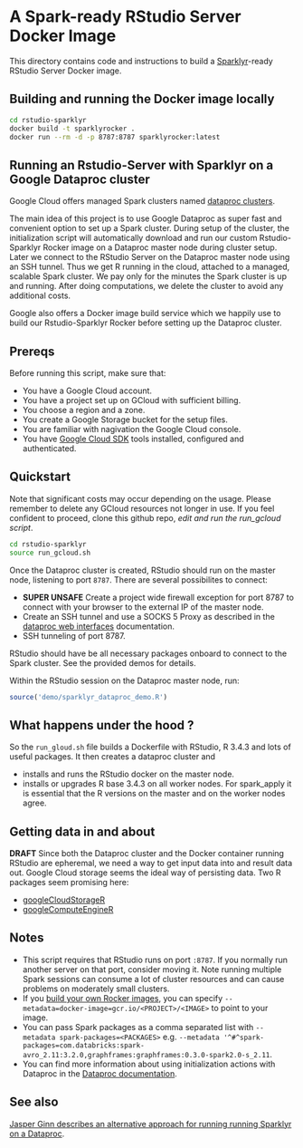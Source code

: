 # A Spark-ready RStudio Server Docker Image

This directory contains code and instructions to build a
[Sparklyr](http://spark.rstudio.com/)-ready RStudio Server Docker image.

## Building and running the Docker image locally

```bash
cd rstudio-sparklyr
docker build -t sparklyrocker .
docker run --rm -d -p 8787:8787 sparklyrocker:latest
````

## Running an Rstudio-Server with Sparklyr on a Google Dataproc cluster

Google Cloud offers managed Spark clusters named [dataproc clusters](https://cloud.google.com/dataproc/?hl=en).

The main idea of this project is to use Google Dataproc as super fast and convenient option to set up a Spark cluster.
During setup of the cluster, the initialization script will automatically download and run our custom
Rstudio-Sparklyr Rocker image on a Dataproc master node during cluster setup. Later we connect to the RStudio Server
on the Dataproc master node using an SSH tunnel. Thus we get R running in the cloud, attached to a managed,
scalable Spark cluster. We pay only for the minutes the Spark cluster is up and running. After doing computations,
we delete the cluster to avoid any additional costs.

Google also offers a Docker image build service which we happily use to build our Rstudio-Sparklyr Rocker
before setting up the Dataproc cluster.

## Prereqs

Before running this script, make sure that:

* You have a Google Cloud account.
* You have a project set up on GCloud with sufficient billing.
* You choose a region and a zone.
* You create a Google Storage bucket for the setup files.
* You are familiar with nagivation the Google Cloud console.
* You have [Google Cloud SDK](https://cloud.google.com/sdk/) tools installed, configured and authenticated.

## Quickstart

Note that significant costs may occur depending on the usage. Please remember to delete any GCloud resources not longer in use.
If you feel confident to proceed, clone this github repo, *edit and run the run_gcloud script*.

```bash
cd rstudio-sparklyr
source run_gcloud.sh
```

Once the Dataproc cluster is created, RStudio should run on the master node, listening to port `8787`. There are several
possibilites to connect:

* **SUPER UNSAFE** Create a project wide firewall exception for port 8787  to connect with your browser to the external IP of the master node.
* Create an SSH tunnel and use a SOCKS 5 Proxy as described in the [dataproc web interfaces](https://cloud.google.com/dataproc/cluster-web-interfaces) documentation.
* SSH tunneling of port 8787.

RStudio should have be all necessary packages onboard to connect to the Spark cluster. See the provided demos for details.

Within the RStudio session on the Dataproc master node, run:
```R
source('demo/sparklyr_dataproc_demo.R')
```

## What happens under the hood ?

So the `run_gloud.sh` file builds a Dockerfile with RStudio, R 3.4.3 and lots of useful packages. It then
creates a dataproc cluster and

* installs and runs the RStudio docker on the master node.
* installs or upgrades R base 3.4.3 on all worker nodes. For spark_apply it is essential that the R versions
on the master and on the worker nodes agree.

## Getting data in and about

**DRAFT**
Since both the Dataproc cluster and the Docker container running RStudio are epheremal, we need a way to get input data
into and result data out. Google Cloud storage seems the ideal way of persisting data. Two R packages seem promising here:

* [googleCloudStorageR](https://github.com/cloudyr/googleCloudStorageR)
* [googleComputeEngineR](https://github.com/cloudyr/googleComputeEngineR)

## Notes

* This script requires that RStudio runs on port `:8787`. If you normally run another server on that port, consider moving it. Note running multiple Spark sessions can consume a lot of cluster resources and can cause problems on moderately small clusters.
* If you [build your own Rocker images](https://github.com/googledatalab/datalab/wiki/Development-Environment), you can specify `--metadata=docker-image=gcr.io/<PROJECT>/<IMAGE>` to point to your image.
* You can pass Spark packages as a comma separated list with `--metadata spark-packages=<PACKAGES>` e.g. `--metadata '^#^spark-packages=com.databricks:spark-avro_2.11:3.2.0,graphframes:graphframes:0.3.0-spark2.0-s_2.11`.
* You can find more information about using initialization actions with Dataproc in the [Dataproc documentation](https://cloud.google.com/dataproc/init-actions).

## See also

[Jasper Ginn describes an alternative approach for running running Sparklyr on a Dataproc](https://www.jasperginn.nl/using-rstudio-and-sparklyr-with-a-google-dataproc-cluster/).
